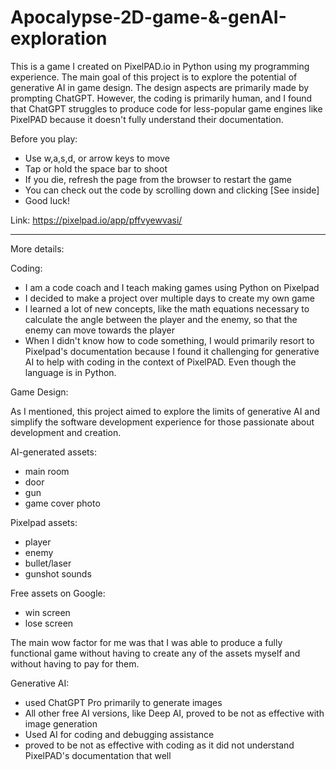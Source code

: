 # Apocalypse-2D-game-&-genAI-exploration
This is a game I created on PixelPAD.io in Python using my programming experience. The main goal of this project is to explore the potential of generative AI in game design. The design aspects are primarily made by prompting ChatGPT. However, the coding is primarily human, and I found that ChatGPT struggles to produce code for less-popular game engines like PixelPAD because it doesn't fully understand their documentation.

Before you play:
- Use w,a,s,d, or arrow keys to move
- Tap or hold the space bar to shoot
- If you die, refresh the page from the browser to restart the game
- You can check out the code by scrolling down and clicking [See inside]
- Good luck!

Link: https://pixelpad.io/app/pffvyewvasi/

---------------

More details:

Coding:
- I am a code coach and I teach making games using Python on Pixelpad
- I decided to make a project over multiple days to create my own game
- I learned a lot of new concepts, like the math equations necessary to calculate
  the angle between the player and the enemy, so that the enemy can move towards the player
- When I didn't know how to code something, I would primarily resort to Pixelpad's documentation because I found it challenging for generative AI to help with coding in the context of PixelPAD. Even though the language is in Python.

Game Design:

As I mentioned, this project aimed to explore the limits of generative AI and simplify the software development experience for those passionate about development and creation. 

  AI-generated assets:
  - main room
  - door
  - gun
  - game cover photo

  Pixelpad assets:
  - player
  - enemy
  - bullet/laser
  - gunshot sounds

  Free assets on Google:
  - win screen
  - lose screen

The main wow factor for me was that I was able to produce a fully functional game without having to create any of the assets myself and without having to pay for them.

Generative AI:
- used ChatGPT Pro primarily to generate images
- All other free AI versions, like Deep AI, proved to be not as effective with image generation
- Used AI for coding and debugging assistance
- proved to be not as effective with coding as it did not understand PixelPAD's documentation that well
  




